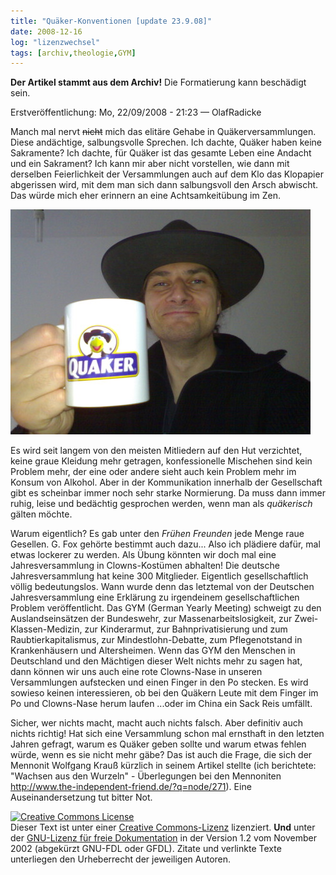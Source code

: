 ```yaml
---
title: "Quäker-Konventionen [update 23.9.08]"
date: 2008-12-16
log: "lizenzwechsel"
tags: [archiv,theologie,GYM]
---
```

**Der Artikel stammt aus dem Archiv!** Die Formatierung kann beschädigt sein.

Erstveröffentlichung: Mo, 22/09/2008 - 21:23 — OlafRadicke

Manch mal nervt <s>nicht</s> mich das elitäre Gehabe in Quäkerversammlungen. Diese andächtige, salbungsvolle Sprechen. Ich dachte, Quäker haben keine Sakramente? Ich dachte, für Quäker ist das gesamte Leben eine Andacht und ein Sakrament? Ich kann mir aber nicht vorstellen, wie dann mit derselben Feierlichkeit der Versammlungen auch auf dem Klo das Klopapier abgerissen wird, mit dem man sich dann salbungsvoll den Arsch abwischt. Das würde mich eher erinnern an eine Achtsamkeitübung im Zen.

![cup_2_0.jpg](cup_2_0.jpg)

Es wird seit langem von den meisten Mitliedern auf den Hut verzichtet, keine graue Kleidung mehr getragen, konfessionelle Mischehen sind kein Problem mehr, der eine oder andere sieht auch kein Problem mehr im Konsum von Alkohol. Aber in der Kommunikation innerhalb der Gesellschaft gibt es scheinbar immer noch sehr starke Normierung. Da muss dann immer ruhig, leise und bedächtig gesprochen werden, wenn man als <i>quäkerisch</i> gälten möchte.

Warum eigentlich? Es gab unter den <i>Frühen Freunden</i> jede Menge raue Gesellen. G. Fox gehörte bestimmt auch dazu... Also ich plädiere dafür, mal etwas lockerer zu werden. Als Übung könnten wir doch mal eine Jahresversammlung in Clowns-Kostümen abhalten! Die deutsche Jahresversammlung hat keine 300 Mitglieder. Eigentlich  gesellschaftlich völlig bedeutungslos. Wann wurde denn das letztemal von der Deutschen Jahresversammlung eine Erklärung zu irgendeinem gesellschaftlichen Problem veröffentlicht. Das GYM (German Yearly Meeting) schweigt zu den Auslandseinsätzen der Bundeswehr, zur Massenarbeitslosigkeit, zur Zwei-Klassen-Medizin, zur Kinderarmut, zur Bahnprivatisierung und zum Raubtierkapitalismus, zur Mindestlohn-Debatte, zum Pflegenotstand in Krankenhäusern und Altersheimen. Wenn das GYM den Menschen in Deutschland und den Mächtigen dieser Welt nichts mehr zu sagen hat, dann können wir uns auch eine rote Clowns-Nase in unseren Versammlungen aufstecken und einen Finger in den Po stecken. Es wird sowieso keinen interessieren, ob bei den Quäkern Leute mit dem Finger im Po und Clowns-Nase herum laufen ...oder im China ein Sack Reis umfällt.

Sicher, wer nichts macht, macht auch nichts falsch. Aber definitiv auch nichts richtig! Hat sich eine Versammlung schon mal ernsthaft in den letzten Jahren gefragt, warum es Quäker geben sollte und warum etwas fehlen würde, wenn es sie nicht mehr gäbe? Das ist auch die Frage, die sich der Mennonit Wolfgang Krauß kürzlich in seinem Artikel stellte (ich berichtete: "Wachsen aus den Wurzeln" - Überlegungen bei den Mennoniten <a href="http://www.the-independent-friend.de/?q=node/271">http://www.the-independent-friend.de/?q=node/271</a>). Eine Auseinandersetzung tut bitter Not.

<a rel="license" href="http://creativecommons.org/licenses/by-sa/3.0/de/"><img alt="Creative Commons License" style="border-width:0" src="http://i.creativecommons.org/l/by-sa/3.0/de/88x31.png" /></a><br />Dieser <span xmlns:dc="http://purl.org/dc/elements/1.1/" href="http://purl.org/dc/dcmitype/Text" rel="dc:type">Text</span> ist unter einer <a rel="license" href="http://creativecommons.org/licenses/by-sa/3.0/de/">Creative Commons-Lizenz</a> lizenziert. **Und** unter der <a href="http://de.wikipedia.org/wiki/GFDL">GNU-Lizenz für freie Dokumentation</a> in der Version 1.2 vom November 2002 (abgekürzt GNU-FDL oder GFDL). Zitate und verlinkte Texte unterliegen den Urheberrecht der jeweiligen Autoren.
